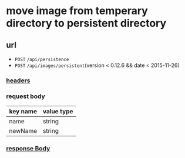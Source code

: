 # move image from temperary directory to persistent directory

## url

+ `POST` `/api/persistence`
+ `POST` `/api/images/persistent`(version < 0.12.6 && date < 2015-11-26)

### [headers](../request/headers.html)

### request body

key name | value type
--- | ---
name | string
newName | string

### [response Body](../response.html)
